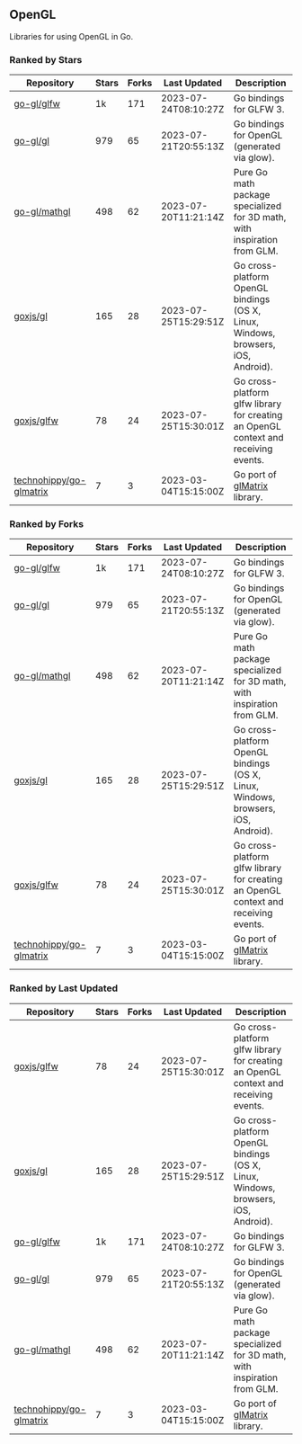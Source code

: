 ## OpenGL

Libraries for using OpenGL in Go.

### Ranked by Stars

| Repository | Stars | Forks | Last Updated | Description | 
|------------|-------|-------|--------------|-------------|
| [go-gl/glfw](https://github.com/go-gl/glfw) | 1k | 171 | 2023-07-24T08:10:27Z |  Go bindings for GLFW 3. |
| [go-gl/gl](https://github.com/go-gl/gl) | 979 | 65 | 2023-07-21T20:55:13Z |  Go bindings for OpenGL (generated via glow). |
| [go-gl/mathgl](https://github.com/go-gl/mathgl) | 498 | 62 | 2023-07-20T11:21:14Z |  Pure Go math package specialized for 3D math, with inspiration from GLM. |
| [goxjs/gl](https://github.com/goxjs/gl) | 165 | 28 | 2023-07-25T15:29:51Z |  Go cross-platform OpenGL bindings (OS X, Linux, Windows, browsers, iOS, Android). |
| [goxjs/glfw](https://github.com/goxjs/glfw) | 78 | 24 | 2023-07-25T15:30:01Z |  Go cross-platform glfw library for creating an OpenGL context and receiving events. |
| [technohippy/go-glmatrix](https://github.com/technohippy/go-glmatrix) | 7 | 3 | 2023-03-04T15:15:00Z |  Go port of [glMatrix](https://glmatrix.net/) library. |

### Ranked by Forks

| Repository | Stars | Forks | Last Updated | Description | 
|------------|-------|-------|--------------|-------------|
| [go-gl/glfw](https://github.com/go-gl/glfw) | 1k | 171 | 2023-07-24T08:10:27Z |  Go bindings for GLFW 3. |
| [go-gl/gl](https://github.com/go-gl/gl) | 979 | 65 | 2023-07-21T20:55:13Z |  Go bindings for OpenGL (generated via glow). |
| [go-gl/mathgl](https://github.com/go-gl/mathgl) | 498 | 62 | 2023-07-20T11:21:14Z |  Pure Go math package specialized for 3D math, with inspiration from GLM. |
| [goxjs/gl](https://github.com/goxjs/gl) | 165 | 28 | 2023-07-25T15:29:51Z |  Go cross-platform OpenGL bindings (OS X, Linux, Windows, browsers, iOS, Android). |
| [goxjs/glfw](https://github.com/goxjs/glfw) | 78 | 24 | 2023-07-25T15:30:01Z |  Go cross-platform glfw library for creating an OpenGL context and receiving events. |
| [technohippy/go-glmatrix](https://github.com/technohippy/go-glmatrix) | 7 | 3 | 2023-03-04T15:15:00Z |  Go port of [glMatrix](https://glmatrix.net/) library. |

### Ranked by Last Updated

| Repository | Stars | Forks | Last Updated | Description | 
|------------|-------|-------|--------------|-------------|
| [goxjs/glfw](https://github.com/goxjs/glfw) | 78 | 24 | 2023-07-25T15:30:01Z |  Go cross-platform glfw library for creating an OpenGL context and receiving events. |
| [goxjs/gl](https://github.com/goxjs/gl) | 165 | 28 | 2023-07-25T15:29:51Z |  Go cross-platform OpenGL bindings (OS X, Linux, Windows, browsers, iOS, Android). |
| [go-gl/glfw](https://github.com/go-gl/glfw) | 1k | 171 | 2023-07-24T08:10:27Z |  Go bindings for GLFW 3. |
| [go-gl/gl](https://github.com/go-gl/gl) | 979 | 65 | 2023-07-21T20:55:13Z |  Go bindings for OpenGL (generated via glow). |
| [go-gl/mathgl](https://github.com/go-gl/mathgl) | 498 | 62 | 2023-07-20T11:21:14Z |  Pure Go math package specialized for 3D math, with inspiration from GLM. |
| [technohippy/go-glmatrix](https://github.com/technohippy/go-glmatrix) | 7 | 3 | 2023-03-04T15:15:00Z |  Go port of [glMatrix](https://glmatrix.net/) library. |


